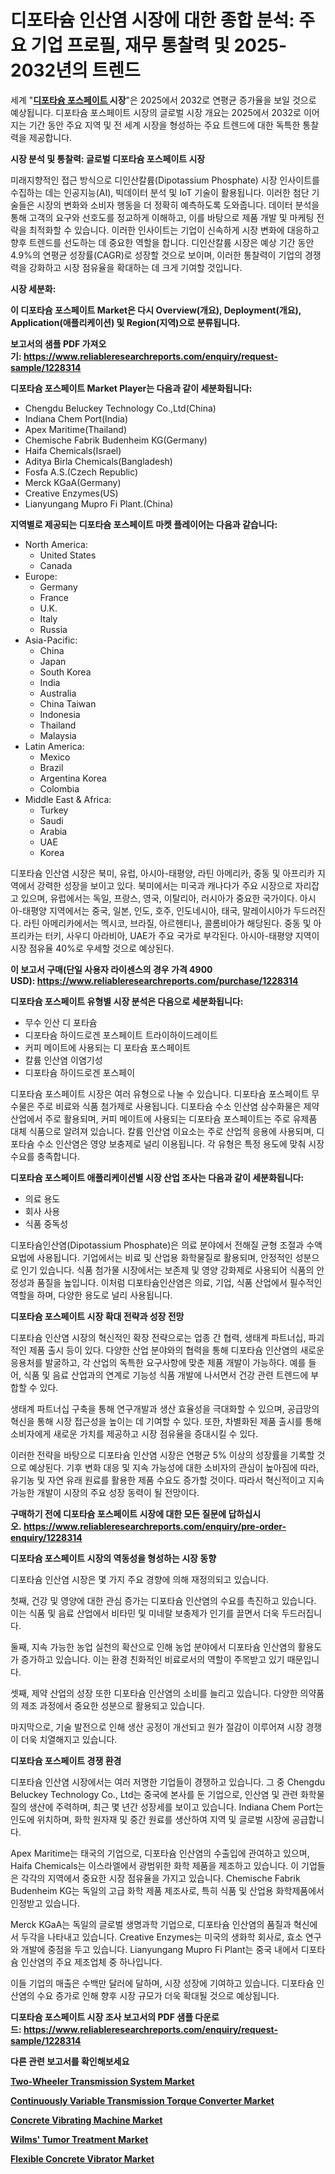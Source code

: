 <p><h1>디포타슘 인산염 시장에 대한 종합 분석: 주요 기업 프로필, 재무 통찰력 및 2025-2032년의 트렌드</h1></p><p>세계 "<strong><a href="https://www.reliableresearchreports.com/dipotassium-phosphate-r1228314?utm_campaign=106&utm_medium=8&utm_source=Github&utm_content=ia&utm_term=10012025&utm_id=dipotassium-phosphate">디포타슘 포스페이트&nbsp;</a></strong><strong>시장</strong>"은 2025에서 2032로 연평균 증가율을 보일 것으로 예상됩니다. 디포타슘 포스페이트 시장의 글로벌 시장 개요는 2025에서 2032로 이어지는 기간 동안 주요 지역 및 전 세계 시장을 형성하는 주요 트렌드에 대한 독특한 통찰력을 제공합니다.</p>
<p><strong>시장 분석 및 통찰력: 글로벌 디포타슘 포스페이트 시장</strong></p>
<p><p>미래지향적인 접근 방식으로 디인산칼륨(Dipotassium Phosphate) 시장 인사이트를 수집하는 데는 인공지능(AI), 빅데이터 분석 및 IoT 기술이 활용됩니다. 이러한 첨단 기술들은 시장의 변화와 소비자 행동을 더 정확히 예측하도록 도와줍니다. 데이터 분석을 통해 고객의 요구와 선호도를 정교하게 이해하고, 이를 바탕으로 제품 개발 및 마케팅 전략을 최적화할 수 있습니다. 이러한 인사이트는 기업이 신속하게 시장 변화에 대응하고 향후 트렌드를 선도하는 데 중요한 역할을 합니다. 디인산칼륨 시장은 예상 기간 동안 4.9%의 연평균 성장률(CAGR)로 성장할 것으로 보이며, 이러한 통찰력이 기업의 경쟁력을 강화하고 시장 점유율을 확대하는 데 크게 기여할 것입니다.</p><a href="%7CAUTHORITHY_DOMAIN_URL%7C?utm_campaign=106&utm_medium=8&utm_source=Github&utm_content=ia&utm_term=10012025&utm_id=dipotassium-phosphate"></a></p>
<p><strong>시장 세분화:</strong></p>
<p><strong>이 디포타슘 포스페이트 Market은 다시 Overview(개요), Deployment(개요), Application(애플리케이션) 및 Region(지역)으로 분류됩니다.</strong></p>
<p><strong>보고서의 샘플 PDF 가져오기:&nbsp;<a href="https://www.reliableresearchreports.com/enquiry/request-sample/1228314?utm_campaign=106&utm_medium=8&utm_source=Github&utm_content=ia&utm_term=10012025&utm_id=dipotassium-phosphate">https://www.reliableresearchreports.com/enquiry/request-sample/1228314</a></strong><strong></strong></p>
<p><strong>디포타슘 포스페이트 Market Player는 다음과 같이 세분화됩니다:</strong></p>
<p><ul><li>Chengdu Beluckey Technology Co.,Ltd(China)</li><li>Indiana Chem Port(India)</li><li>Apex Maritime(Thailand)</li><li>Chemische Fabrik Budenheim KG(Germany)</li><li>Haifa Chemicals(Israel)</li><li>Aditya Birla Chemicals(Bangladesh)</li><li>Fosfa A.S.(Czech Republic)</li><li>Merck KGaA(Germany)</li><li>Creative Enzymes(US)</li><li>Lianyungang Mupro Fi Plant.(China)</li></ul></p>
<p><strong>지역별로 제공되는 디포타슘 포스페이트 마켓 플레이어는 다음과 같습니다:</strong></p>
<p><ul>
    <li>
        North America:
        <ul>
            <li>United States</li>
            <li>Canada</li>
        </ul>
    </li>
    <li>
        Europe:
        <ul>
            <li>Germany</li>
            <li>France</li>
            <li>U.K.</li>
            <li>Italy</li>
            <li>Russia</li>
        </ul>
    </li>
    <li>
        Asia-Pacific:
        <ul>
            <li>China</li>
            <li>Japan</li>
            <li>South Korea</li>
            <li>India</li>
            <li>Australia</li>
            <li>China Taiwan</li>
            <li>Indonesia</li>
            <li>Thailand</li>
            <li>Malaysia</li>
        </ul>
    </li>
    <li>
        Latin America:
        <ul>
            <li>Mexico</li>
            <li>Brazil</li>
            <li>Argentina Korea</li>
            <li>Colombia</li>
        </ul>
    </li>
    <li>
        Middle East & Africa:
        <ul>
            <li>Turkey</li>
            <li>Saudi</li>
            <li>Arabia</li>
            <li>UAE</li>
            <li>Korea</li>
        </ul>
    </li>
    </ul></p>
<p><p>디포타슘 인산염 시장은 북미, 유럽, 아시아-태평양, 라틴 아메리카, 중동 및 아프리카 지역에서 강력한 성장을 보이고 있다. 북미에서는 미국과 캐나다가 주요 시장으로 자리잡고 있으며, 유럽에서는 독일, 프랑스, 영국, 이탈리아, 러시아가 중요한 국가이다. 아시아-태평양 지역에서는 중국, 일본, 인도, 호주, 인도네시아, 태국, 말레이시아가 두드러진다. 라틴 아메리카에서는 멕시코, 브라질, 아르헨티나, 콜롬비아가 해당된다. 중동 및 아프리카는 터키, 사우디 아라비아, UAE가 주요 국가로 부각된다. 아시아-태평양 지역이 시장 점유율 40%로 우세할 것으로 예상된다.</p></p>
<p><strong>이 보고서 구매(단일 사용자 라이센스의 경우 가격 4900 USD):&nbsp;<a href="https://www.reliableresearchreports.com/purchase/1228314?utm_campaign=106&utm_medium=8&utm_source=Github&utm_content=ia&utm_term=10012025&utm_id=dipotassium-phosphate">https://www.reliableresearchreports.com/purchase/1228314</a></strong></p>
<p><strong>디포타슘 포스페이트 유형별 시장 분석은 다음으로 세분화됩니다:</strong></p>
<p><ul><li>무수 인산 디 포타슘</li><li>디포타슘 하이드로겐 포스페이트 트라이하이드레이트</li><li>커피 메이트에 사용되는 디 포타슘 포스페이트</li><li>칼륨 인산염 이염기성</li><li>디포타슘 하이드로겐 포스페이</li></ul></p>
<p><p>디포타슘 포스페이트 시장은 여러 유형으로 나눌 수 있습니다. 디포타슘 포스페이트 무수물은 주로 비료와 식품 첨가제로 사용됩니다. 디포타슘 수소 인산염 삼수화물은 제약 산업에서 주로 활용되며, 커피 메이트에 사용되는 디포타슘 포스페이트는 주로 유제품 대체 식품으로 알려져 있습니다. 칼륨 인산염 이요소는 주로 산업적 응용에 사용되며, 디포타슘 수소 인산염은 영양 보충제로 널리 이용됩니다. 각 유형은 특정 용도에 맞춰 시장 수요를 충족합니다.</p></p>
<p><strong>디포타슘 포스페이트 애플리케이션별 시장 산업 조사는 다음과 같이 세분화됩니다:</strong></p>
<p><ul><li>의료 용도</li><li>회사 사용</li><li>식품 중독성</li></ul></p>
<p><p>디포타슘인산염(Dipotassium Phosphate)은 의료 분야에서 전해질 균형 조절과 수액 요법에 사용됩니다. 기업에서는 비료 및 산업용 화학물질로 활용되며, 안정적인 성분으로 인기 있습니다. 식품 첨가물 시장에서는 보존제 및 영양 강화제로 사용되어 식품의 안정성과 품질을 높입니다. 이처럼 디포타슘인산염은 의료, 기업, 식품 산업에서 필수적인 역할을 하며, 다양한 용도로 널리 사용됩니다.</p></p>
<p><strong>디포타슘 포스페이트 시장 확대 전략과 성장 전망</strong></p>
<p><p>디포타슘 인산염 시장의 혁신적인 확장 전략으로는 업종 간 협력, 생태계 파트너십, 파괴적인 제품 출시 등이 있다. 다양한 산업 분야와의 협력을 통해 디포타슘 인산염의 새로운 응용처를 발굴하고, 각 산업의 독특한 요구사항에 맞춘 제품 개발이 가능하다. 예를 들어, 식품 및 음료 산업과의 연계로 기능성 식품 개발에 나서면서 건강 관련 트렌드에 부합할 수 있다.</p><p>생태계 파트너십 구축을 통해 연구개발과 생산 효율성을 극대화할 수 있으며, 공급망의 혁신을 통해 시장 접근성을 높이는 데 기여할 수 있다. 또한, 차별화된 제품 출시를 통해 소비자에게 새로운 가치를 제공하고 시장 점유율을 증대시킬 수 있다.</p><p>이러한 전략을 바탕으로 디포타슘 인산염 시장은 연평균 5% 이상의 성장률을 기록할 것으로 예상된다. 기후 변화 대응 및 지속 가능성에 대한 소비자의 관심이 높아짐에 따라, 유기농 및 자연 유래 원료를 활용한 제품 수요도 증가할 것이다. 따라서 혁신적이고 지속 가능한 개발이 시장의 주요 성장 동력이 될 전망이다.</p></p>
<p><strong>구매하기 전에 디포타슘 포스페이트 시장에 대한 모든 질문에 답하십시오.&nbsp;<a href="https://www.reliableresearchreports.com/enquiry/pre-order-enquiry/1228314?utm_campaign=106&utm_medium=8&utm_source=Github&utm_content=ia&utm_term=10012025&utm_id=dipotassium-phosphate">https://www.reliableresearchreports.com/enquiry/pre-order-enquiry/1228314</a></strong><strong></strong></p>
<p><strong>디포타슘 포스페이트 시장의 역동성을 형성하는 시장 동향</strong></p>
<p><p>디포타슘 인산염 시장은 몇 가지 주요 경향에 의해 재정의되고 있습니다. </p><p>첫째, 건강 및 영양에 대한 관심 증가는 디포타슘 인산염의 수요를 촉진하고 있습니다. 이는 식품 및 음료 산업에서 비타민 및 미네랄 보충제가 인기를 끌면서 더욱 두드러집니다. </p><p>둘째, 지속 가능한 농업 실천의 확산으로 인해 농업 분야에서 디포타슘 인산염의 활용도가 증가하고 있습니다. 이는 환경 친화적인 비료로서의 역할이 주목받고 있기 때문입니다. </p><p>셋째, 제약 산업의 성장 또한 디포타슘 인산염의 소비를 늘리고 있습니다. 다양한 의약품의 제조 과정에서 중요한 성분으로 활용되고 있습니다. </p><p>마지막으로, 기술 발전으로 인해 생산 공정이 개선되고 원가 절감이 이루어져 시장 경쟁이 더욱 치열해지고 있습니다.</p></p>
<p><strong>디포타슘 포스페이트 경쟁 환경</strong></p>
<p><p>디포타슘 인산염 시장에서는 여러 저명한 기업들이 경쟁하고 있습니다. 그 중 Chengdu Beluckey Technology Co., Ltd는 중국에 본사를 둔 기업으로, 인산염 및 관련 화학물질의 생산에 주력하며, 최근 몇 년간 성장세를 보이고 있습니다. Indiana Chem Port는 인도에 위치하며, 화학 원자재 및 중간 원료를 생산하여 지역 및 글로벌 시장에 공급합니다.</p><p>Apex Maritime는 태국의 기업으로, 디포타슘 인산염의 수출입에 관여하고 있으며, Haifa Chemicals는 이스라엘에서 광범위한 화학 제품을 제조하고 있습니다. 이 기업들은 각각의 지역에서 중요한 시장 점유율을 가지고 있습니다. Chemische Fabrik Budenheim KG는 독일의 고급 화학 제품 제조사로, 특히 식품 및 산업용 화학제품에서 인정받고 있습니다.</p><p>Merck KGaA는 독일의 글로벌 생명과학 기업으로, 디포타슘 인산염의 품질과 혁신에서 두각을 나타내고 있습니다. Creative Enzymes는 미국의 생화학 회사로, 효소 연구와 개발에 중점을 두고 있습니다. Lianyungang Mupro Fi Plant는 중국 내에서 디포타슘 인산염의 주요 제조업체 중 하나입니다.</p><p>이들 기업의 매출은 수백만 달러에 달하며, 시장 성장에 기여하고 있습니다. 디포타슘 인산염의 수요 증가로 인해 향후 시장 규모가 더욱 확대될 것으로 예상됩니다.</p></p>
<p><strong>디포타슘 포스페이트 시장 조사 보고서의 PDF 샘플 다운로드:&nbsp;<a href="https://www.reliableresearchreports.com/enquiry/request-sample/1228314?utm_campaign=106&utm_medium=8&utm_source=Github&utm_content=ia&utm_term=10012025&utm_id=dipotassium-phosphate">https://www.reliableresearchreports.com/enquiry/request-sample/1228314</a></strong></p>
<p><strong></strong></p>
<p><strong></strong></p>
<p><strong></strong></p>
<p><strong></strong></p>
<p><strong>다른 관련 보고서를 확인해보세요</strong></p>
<p><strong><p><a href="https://github.com/DixieGrimes/Market-Research-Report-List-1/blob/main/two-wheeler-transmission-system-market.md?utm_campaign=106&utm_medium=8&utm_source=Github&utm_content=ia&utm_term=10012025&utm_id=dipotassium-phosphate">Two-Wheeler Transmission System Market</a></p><p><a href="https://github.com/nathandecarvalho/Market-Research-Report-List-5/blob/main/continuously-variable-transmission-torque-converter-market.md?utm_campaign=106&utm_medium=8&utm_source=Github&utm_content=ia&utm_term=10012025&utm_id=dipotassium-phosphate">Continuously Variable Transmission Torque Converter Market</a></p><p><a href="https://github.com/ParvinKhatun77/Market-Research-Report-List-1/blob/main/concrete-vibrating-machine-market.md?utm_campaign=106&utm_medium=8&utm_source=Github&utm_content=ia&utm_term=10012025&utm_id=dipotassium-phosphate">Concrete Vibrating Machine Market</a></p><p><a href="https://github.com/abbislposival/Market-Research-Report-List-1/blob/main/wilms-tumor-treatment-market.md?utm_campaign=106&utm_medium=8&utm_source=Github&utm_content=ia&utm_term=10012025&utm_id=dipotassium-phosphate">Wilms' Tumor Treatment Market</a></p><p><a href="https://github.com/stephaniwo144/Market-Research-Report-List-1/blob/main/flexible-concrete-vibrator-market.md?utm_campaign=106&utm_medium=8&utm_source=Github&utm_content=ia&utm_term=10012025&utm_id=dipotassium-phosphate">Flexible Concrete Vibrator Market</a></p></strong></p>